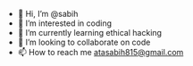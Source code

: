 - 👋 Hi, I’m @sabih
- 👀 I’m interested in coding
- 🌱 I’m currently learning ethical hacking
- 💞️ I’m looking to collaborate on code
- 📫 How to reach me atasabih815@gmail.com

<!---
printsabih/printsabih is a ✨ special ✨ repository because its `README.md` (this file) appears on your GitHub profile.
You can click the Preview link to take a look at your changes.
--->
